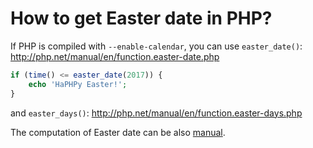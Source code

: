 # How to get Easter date in PHP?

If PHP is compiled with `--enable-calendar`, you can use `easter_date()`:
http://php.net/manual/en/function.easter-date.php

```php
if (time() <= easter_date(2017)) {
    echo 'HaPHPy Easter!';
}
```

and `easter_days()`:
http://php.net/manual/en/function.easter-days.php

The computation of Easter date can be also [manual](https://en.wikipedia.org/wiki/Computus).
